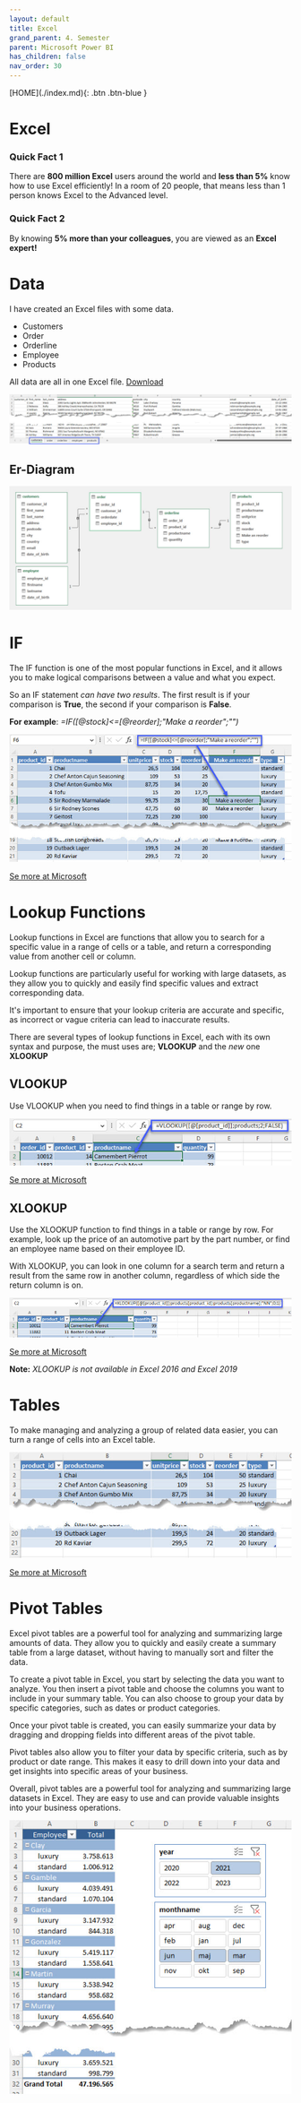 ```yaml
---
layout: default
title: Excel
grand_parent: 4. Semester
parent: Microsoft Power BI
has_children: false
nav_order: 30
---
```


<span class="fs-1">
[HOME](./index.md){: .btn .btn-blue }
</span>

# Excel
### Quick Fact 1
There are **800 million Excel** users around the world and **less than 5%** know how to use Excel efficiently! 
In a room of 20 people, that means less than 1 person knows Excel to the Advanced level.

### Quick Fact 2
By knowing **5% more than your colleagues**, you are viewed as an **Excel expert!**

# Data
I have created an Excel files with some data.

- Customers
- Order
- Orderline
- Employee
- Products

All data are all in one Excel file. [Download](./ExcelData/sales_data.xlsx)

![](./image/exceldata.jpg)

## Er-Diagram
![](./image/excelerdiagram.jpg)

# IF
The IF function is one of the most popular functions in Excel, and it allows you to make logical comparisons between a value and what you expect.

So an IF statement *can have two results*. The first result is if your comparison is **True**, the second if your comparison is **False**.

**For example**: *=IF([@stock]<=[@reorder];"Make a reorder";"")*

![](./image/excelif.jpg)

[Se more at Microsoft](https://support.microsoft.com/en-us/office/if-function-69aed7c9-4e8a-4755-a9bc-aa8bbff73be2)

# Lookup Functions
Lookup functions in Excel are functions that allow you to search for a specific value in a range of cells or a table, and return a corresponding value from another cell or column.

Lookup functions are particularly useful for working with large datasets, as they allow you to quickly and easily find specific values and extract corresponding data. 

It's important to ensure that your lookup criteria are accurate and specific, as incorrect or vague criteria can lead to inaccurate results.

There are several types of lookup functions in Excel, each with its own syntax and purpose, the must uses are; **VLOOKUP** and the *new* one **XLOOKUP**

## VLOOKUP
Use VLOOKUP when you need to find things in a table or range by row.

![](./image/excelvlookup.jpg)

[Se more at Microsoft](https://support.microsoft.com/en-us/office/vlookup-942f678a-1bfc-4ccf-8dfa-f5057ded5c65)

## XLOOKUP
Use the XLOOKUP function to find things in a table or range by row. For example, look up the price of an automotive part by the part number, or find an employee name based on their employee ID. 

With XLOOKUP, you can look in one column for a search term and return a result from the same row in another column, regardless of which side the return column is on.

![](./image/xlookup.jpg)

[Se more at Microsoft](https://support.microsoft.com/en-us/office/xlookup-function-b7fd680e-6d10-43e6-84f9-88eae8bf5929)

**Note:** *XLOOKUP is not available in Excel 2016 and Excel 2019*

# Tables
To make managing and analyzing a group of related data easier, you can turn a range of cells into an Excel table.

![](./image/exceltable.jpg)

[Se more at Microsoft](https://support.microsoft.com/en-us/office/Import-and-analyze-data-ccd3c4a6-272f-4c97-afbb-d3f27407fcde#ID0EAABAAA=Tables&ID0EBBD=Tables)

# Pivot Tables
Excel pivot tables are a powerful tool for analyzing and summarizing large amounts of data. They allow you to quickly and easily create a summary table from a large dataset, without having to manually sort and filter the data.

To create a pivot table in Excel, you start by selecting the data you want to analyze. You then insert a pivot table and choose the columns you want to include in your summary table. You can also choose to group your data by specific categories, such as dates or product categories.

Once your pivot table is created, you can easily summarize your data by dragging and dropping fields into different areas of the pivot table.

Pivot tables also allow you to filter your data by specific criteria, such as by product or date range. This makes it easy to drill down into your data and get insights into specific areas of your business.

Overall, pivot tables are a powerful tool for analyzing and summarizing large datasets in Excel. They are easy to use and can provide valuable insights into your business operations.

![](./image/excelpivotytable.jpg)
